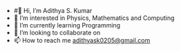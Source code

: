 - #👋 Hi, I’m Adithya S. Kumar
- 👀 I’m interested in Physics, Mathematics and Computing
- 🌱 I’m currently learning Programming
- 💞️ I’m looking to collaborate on 
- 📫 How to reach me adithyask0205@gmail.com

<!---
adithya0205/adithya0205 is a ✨ special ✨ repository because its `README.md` (this file) appears on your GitHub profile.
You can click the Preview link to take a look at your changes.
--->
